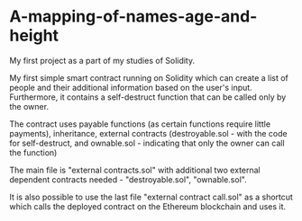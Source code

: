 # A-mapping-of-names-age-and-height
My first project as a part of my studies of Solidity.

My first simple smart contract running on Solidity which can create a list of people and their additional information based on the user's input. Furthermore, it contains a self-destruct function that can be called only by the owner.

The contract uses payable functions (as certain functions require little payments), inheritance, external contracts (destroyable.sol - with the code for self-destruct, and ownable.sol - indicating that only the owner can call the function)

The main file is "external contracts.sol" with additional two external dependent contracts needed - "destroyable.sol", "ownable.sol".

It is also possible to use the last file "external contract call.sol" as a shortcut which calls the deployed contract on the Ethereum blockchain and uses it. 
